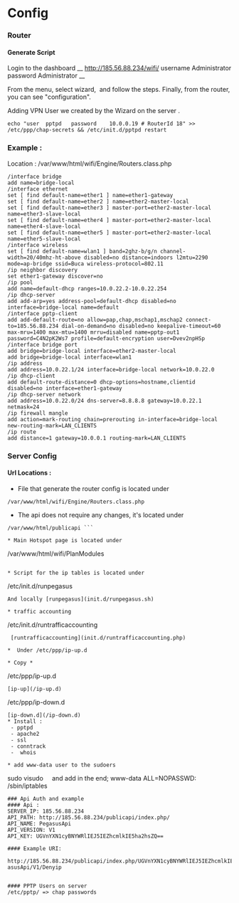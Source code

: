 # Config

### Router

#### Generate Script
Login to the dashboard
__
http://185.56.88.234/wifi/
username Administrator
password Administrator __

From the menu, select wizard,  and follow the steps.
Finally, from the router, you can see "configuration".


Adding VPN User we created by the Wizard on the server .
```
echo "user  pptpd   password    10.0.0.19 # RouterId 18" >> /etc/ppp/chap-secrets && /etc/init.d/pptpd restart
```

### Example :
Location :  /var/www/html/wifi/Engine/Routers.class.php

```
/interface bridge
add name=bridge-local
/interface ethernet
set [ find default-name=ether1 ] name=ether1-gateway
set [ find default-name=ether2 ] name=ether2-master-local
set [ find default-name=ether3 ] master-port=ether2-master-local name=ether3-slave-local
set [ find default-name=ether4 ] master-port=ether2-master-local name=ether4-slave-local
set [ find default-name=ether5 ] master-port=ether2-master-local name=ether5-slave-local
/interface wireless
set [ find default-name=wlan1 ] band=2ghz-b/g/n channel-width=20/40mhz-ht-above disabled=no distance=indoors l2mtu=2290 mode=ap-bridge ssid=Buca wireless-protocol=802.11
/ip neighbor discovery
set ether1-gateway discover=no
/ip pool
add name=default-dhcp ranges=10.0.22.2-10.0.22.254
/ip dhcp-server
add add-arp=yes address-pool=default-dhcp disabled=no interface=bridge-local name=default
/interface pptp-client
add add-default-route=no allow=pap,chap,mschap1,mschap2 connect-to=185.56.88.234 dial-on-demand=no disabled=no keepalive-timeout=60 max-mru=1400 max-mtu=1400 mrru=disabled name=pptp-out1 password=C4N2pK2Ws7 profile=default-encryption user=Dvev2npHSp
/interface bridge port
add bridge=bridge-local interface=ether2-master-local
add bridge=bridge-local interface=wlan1
/ip address
add address=10.0.22.1/24 interface=bridge-local network=10.0.22.0
/ip dhcp-client
add default-route-distance=0 dhcp-options=hostname,clientid disabled=no interface=ether1-gateway
/ip dhcp-server network
add address=10.0.22.0/24 dns-server=8.8.8.8 gateway=10.0.22.1 netmask=24
/ip firewall mangle
add action=mark-routing chain=prerouting in-interface=bridge-local new-routing-mark=LAN_CLIENTS
/ip route
add distance=1 gateway=10.0.0.1 routing-mark=LAN_CLIENTS
```
### Server Config

#### Url Locations : 
* File that generate the router config is located under
 ```
/var/www/html/wifi/Engine/Routers.class.php
```
* The api does not require any changes, it's located under
```
/var/www/html/publicapi ```

* Main Hotspot page is located under
```
/var/www/html/wifi/PlanModules
```

* Script for the ip tables is located under
```
/etc/init.d/runpegasus
```
And locally [runpegasus](init.d/runpegasus.sh)

* traffic accounting
```
/etc/init.d/runtrafficaccounting
```
 [runtrafficaccounting](init.d/runtrafficaccounting.php)

*  Under /etc/ppp/ip-up.d

* Copy *

```
/etc/ppp/ip-up.d

```
[ip-up](/ip-up.d)

```
 /etc/ppp/ip-down.d
```
[ip-down.d](/ip-down.d)
* Install :
 - pptpd
 - apache2
 - ssl
 - conntrack
 -  whois

* add www-data user to the sudoers
```
sudo visudo 
   and add in the end; www-data ALL=NOPASSWD: /sbin/iptables
```
### Api Auth and example
#### Api :
SERVER_IP: 185.56.88.234
API_PATH: http://185.56.88.234/publicapi/index.php/
API_NAME: PegasusApi
API_VERSION: V1
API_KEY: UGVnYXN1cyBNYWRlIEJ5IEZhcmlkIE5ha2hsZQ==

#### Example URI:
 http://185.56.88.234/publicapi/index.php/UGVnYXN1cyBNYWRlIEJ5IEZhcmlkIE5ha2hsZQ==/Peg asusApi/V1/Denyip


#### PPTP Users on server
/etc/pptp/ => chap passwords 
